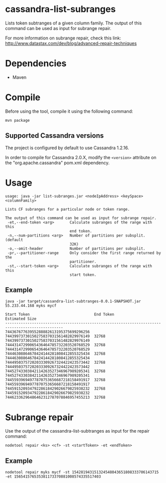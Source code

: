 cassandra-list-subranges
===

Lists token subtranges of a given column family. The output of this command can be used as input for subrange repair.

For more information on subrange repair, check this link: http://www.datastax.com/dev/blog/advanced-repair-techniques

# Dependencies

* Maven

# Compile

Before using the tool, compile it using the following command:

`mvn package`

## Supported Cassandra versions

The project is configured by default to use Cassandra 1.2.16.

In order to compile for Cassandra 2.0.X, modify the `<version>` attribute on the "org.apache.cassandra" pom.xml dependency.

# Usage

```
usage: java -jar list-subranges.jar <nodeIpAddress> <keySpace> <columnFamily>

Lists CF subranges for a particular node or token range.

The output of this command can be used as input for subrange repair.
 -et,--end-token <arg>       Calculate subranges of the range with this
                             end token.
 -n,--num-partitions <arg>   Number of partitions per subsplit. (default
                             32K)
 -o,--omit-header            Number of partitions per subsplit.
 -pr,--partitioner-range     Only consider the first range returned by the
                             partitioner.
 -st,--start-token <arg>     Calculate subranges of the range with this
                             start token.
```

## Example

```
java -jar target/cassandra-list-subtranges-0.0.1-SNAPSHOT.jar 55.233.44.168 myks mycf

Start Token                             End Token                               Estimated Size
------------------------------------------------------------------------------------------------
74436767763955288882613195375699296256  74439973730150275837031561482829976149  32768
74439973730150275837031561482829976149  74443147299065436464785732203520768529  32768
74443147299065436464785732203520768529  74446308864678424144281808412855325434  32768
74446308864678424144281808412855325434  74449503757202033309267324422423573442  32768
74449503757202033309267324422423573442  74452743303842114263527346967989205341  32768
74452743303842114263527346967989205341  74455939694977870753656687218158491917  32768
74455939694977870753656687218158491917  74459152093479228618429026679825938232  32768
74459152093479228618429026679825938232  74462336296486462312787078846957455213  32768
```

# Subrange repair

Use the output of the cassandra-list-subtranges as input for the repair command:

`nodetool repair <ks> <cf> -st <startToken> -et <endToken>`

## Example

`nodetool repair myks mycf -st 154281943151324548043651808333706143715 -et 156541576535381173370881008574335517403`

